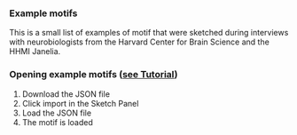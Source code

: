 ### Example motifs


This is a small list of examples of motif that were sketched during interviews with neurobiologists from the Harvard Center for Brain Science and the HHMI Janelia.


### Opening example motifs ([see Tutorial](https://github.com/jakobtroidl/neuronal-motifs/wiki/Sketch-a-Single-Motif#import-from-json))
1. Download the JSON file
2. Click import in the Sketch Panel
3. Load the JSON file
4. The motif is loaded
